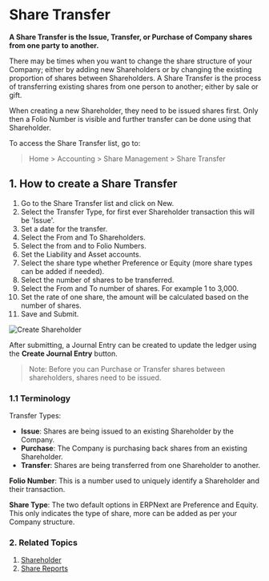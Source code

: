 <!-- add-breadcrumbs -->
# Share Transfer

**A Share Transfer is the Issue, Transfer, or Purchase of Company shares from one party to another.**

There may be times when you want to change the share structure of your Company; either by adding new Shareholders or by changing the existing proportion of shares between Shareholders. A Share Transfer is the process of transferring existing shares from one person to another; either by sale or gift.

When creating a new Shareholder, they need to be issued shares first. Only then a Folio Number is visible and further transfer can be done using that Shareholder.

To access the Share Transfer list, go to:
> Home > Accounting > Share Management > Share Transfer

## 1. How to create a Share Transfer
1. Go to the Share Transfer list and click on New.
1. Select the Transfer Type, for first ever Shareholder transaction this will be 'Issue'.
1. Set a date for the transfer.
1. Select the From and To Shareholders.
1. Select the from and to Folio Numbers.
1. Set the Liability and Asset accounts.
1. Select the share type whether Preference or Equity (more share types can be added if needed).
1. Select the number of shares to be transferred.
1. Select the From and To number of shares. For example 1 to 3,000.
1. Set the rate of one share, the amount will be calculated based on the number of shares.
1. Save and Submit.

 <img class="screenshot" alt="Create Shareholder" src="/docs/v13/assets/img/accounts/shareholder/sharetransfer_issue.png">

After submitting, a Journal Entry can be created to update the ledger using the **Create Journal Entry** button.

> Note: Before you can Purchase or Transfer shares between shareholders, shares need to be issued.

### 1.1 Terminology

Transfer Types:

* **Issue**: Shares are being issued to an existing Shareholder by the Company.
* **Purchase**: The Company is purchasing back shares from an existing Shareholder.
* **Transfer**: Shares are being transferred from one Shareholder to another.

**Folio Number**: This is a number used to uniquely identify a Shareholder and their transaction.

**Share Type**: The two default options in ERPNext are Preference and Equity. This only indicates the type of share, more can be added as per your Company structure.

### 2. Related Topics
1. [Shareholder](/docs/v13/user/manual/en/accounts/shareholder)
1. [Share Reports](/docs/v13/user/manual/en/accounts/share-reports)

